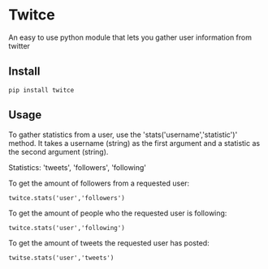 # Twitce 
An easy to use python module that lets you gather user information from twitter

## Install
`pip install twitce`

## Usage
To gather statistics from a user, use the 'stats('username','statistic')' method. 
It takes a username (string) as the first argument and a statistic as the second argument (string).

Statistics: 'tweets', 'followers', 'following'

To get the amount of followers from a requested user:

`twitce.stats('user','followers')`

To get the amount of people who the requested user is following:

`twitce.stats('user','following')`

To get the amount of tweets the requested user has posted:

`twitse.stats('user','tweets')`
